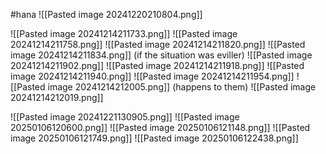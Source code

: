 #hana 
![[Pasted image 20241220210804.png]]

![[Pasted image 20241214211733.png]]
![[Pasted image 20241214211758.png]]
![[Pasted image 20241214211820.png]]
![[Pasted image 20241214211834.png]]
(if the situation was eviller)
![[Pasted image 20241214211902.png]]
![[Pasted image 20241214211918.png]]
![[Pasted image 20241214211940.png]]
![[Pasted image 20241214211954.png]]
![[Pasted image 20241214212005.png]]
(happens to them)
![[Pasted image 20241214212019.png]]

![[Pasted image 20241221130905.png]]
![[Pasted image 20250106120600.png]]
![[Pasted image 20250106121148.png]]
![[Pasted image 20250106121749.png]]
![[Pasted image 20250106122438.png]]
